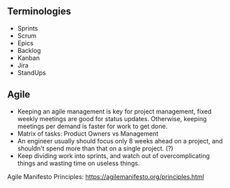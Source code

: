 ## Terminologies
- Sprints
- Scrum
- Epics
- Backlog
- Kanban 
- Jira
- StandUps

## Agile
- Keeping an agile management is key for project management, fixed weekly meetings are good for status updates. Otherwise, keeping meetings per demand is faster for work to get done.
- Matrix of tasks: Product Owners vs Management
- An engineer usually should focus only 8 weeks ahead on a project, and shouldn't spend more than that on a single project. (?)
- Keep dividing work into sprints, and watch out of overcomplicating things and wasting time on useless things.

Agile Manifesto Principles: https://agilemanifesto.org/principles.html
